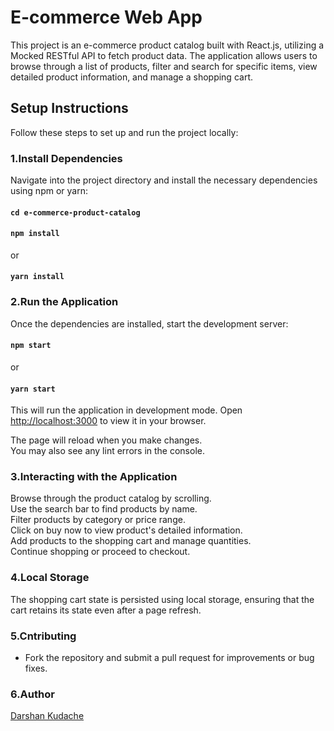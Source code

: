 # E-commerce Web App

This project is an e-commerce product catalog built with React.js, utilizing a Mocked RESTful API to fetch product data. The application allows users to browse through a list of products, filter and search for specific items, view detailed product information, and manage a shopping cart.

## Setup Instructions
Follow these steps to set up and run the project locally:

### 1.Install Dependencies
Navigate into the project directory and install the necessary dependencies using npm or yarn:

#### `cd e-commerce-product-catalog`
#### `npm install`
or
#### `yarn install`

### 2.Run the Application
Once the dependencies are installed, start the development server:
#### `npm start`
or
#### `yarn start`
This will run the application in development mode. Open [http://localhost:3000](http://localhost:3000) to view it in your browser.

The page will reload when you make changes.\
You may also see any lint errors in the console.

### 3.Interacting with the Application
Browse through the product catalog by scrolling.\
Use the search bar to find products by name.\
Filter products by category or price range.\
Click on buy now to view product's detailed information.\
Add products to the shopping cart and manage quantities.\
Continue shopping or proceed to checkout.

### 4.Local Storage
The shopping cart state is persisted using local storage, ensuring that the cart retains its state even after a page refresh.

### 5.Cntributing
- Fork the repository and submit a pull request for improvements or bug fixes.

### 6.Author
[Darshan Kudache](https://www.linkedin.com/in/darshan-kudache-a4369328b)
